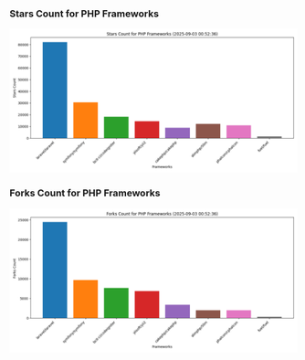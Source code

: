 ### Stars Count for PHP Frameworks

![Stars Chart](./archive/charts/20250903005236_stars_count.png)

### Forks Count for PHP Frameworks

![Forks Chart](./archive/charts/20250903005236_forks_count.png)


